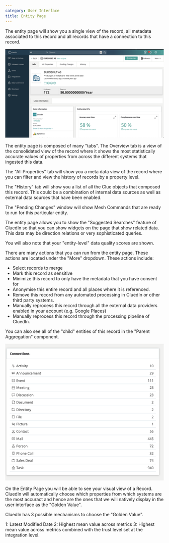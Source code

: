 ```yaml
---
category: User Interface
title: Entity Page
---
```


The entity page will show you a single view of the record, all metadata associated to this record and all records that have a connection to this record. 

![Diagram](unified-view.png)

The entity page is composed of many "tabs". The Overview tab is a view of the consolidated view of the record where it shows the most statistically accurate values of properties from across the different systems that ingested this data. 

The "All Properties" tab will show you a meta data view of the record where you can filter and view the history of records by a property level. 

The "History" tab will show you a list of all the Clue objects that composed this record. This could be a combination of internal data sources as well as external data sources that have been enabled. 

The "Pending Changes" window will show Mesh Commands that are ready to run for this particular entity. 

The entity page allows you to show the "Suggested Searches" feature of CluedIn so that you can show widgets on the page that show related data. This data may be direction relations or very sophisticated queries.

You will also note that your "entity-level" data quality scores are shown. 

There are many actions that you can run from the entity page. These actions are located under the "More" dropdown. These actions include:

 - Select records to merge
 - Mark this record as sensitive
 - Minimize this record to only have the metadata that you have consent for
 - Anonymise this entire record and all places where it is referenced. 
 - Remove this record from any automated processing in CluedIn or other third party systems. 
 - Manually reprocess this record through all the external data providers enabled in your account (e.g. Google Places)
 - Manually reprocess this record through the processing pipeline of CluedIn.

You can also see all of the "child" entities of this record in the "Parent Aggregation" component.

![Diagram](parent-aggregation-view.png)

On the Entity Page you will be able to see your visual view of a Record. CluedIn will automatically choose which properties from which systems are the most accuract and hence are the ones that we will natively display in the user interface as the "Golden Value".

CluedIn has 3 possible mechanisms to choose the "Golden Value".

1: Latest Modified Date
2: Highest mean value across metrics
3: Highest mean value across metrics combined with the trust level set at the integration level.
